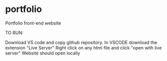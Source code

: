 # portfolio
Portfolio front-end website

TO RUN:

Download VS code and copy github repository.
In VSCODE download the extension "Live Server"
Right click on any html file and click "open with live server"
Website should open locally
